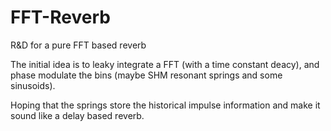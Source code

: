 # FFT-Reverb
R&amp;D for a pure FFT based reverb 


The initial idea is to leaky integrate a FFT (with a time constant deacy), and phase modulate the bins (maybe SHM resonant springs and some sinusoids).

Hoping that the springs store the historical impulse information and make it sound like a delay based reverb.

